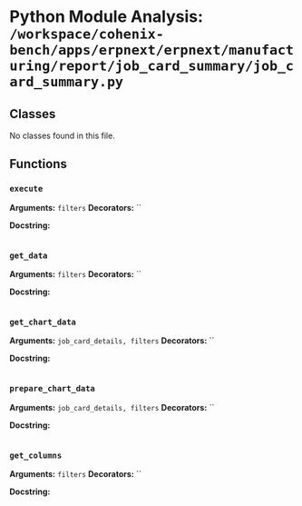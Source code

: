 # Python Module Analysis: `/workspace/cohenix-bench/apps/erpnext/erpnext/manufacturing/report/job_card_summary/job_card_summary.py`

## Classes

No classes found in this file.


## Functions

### `execute`
**Arguments:** `filters`
**Decorators:** ``

**Docstring:**
```

```
### `get_data`
**Arguments:** `filters`
**Decorators:** ``

**Docstring:**
```

```
### `get_chart_data`
**Arguments:** `job_card_details, filters`
**Decorators:** ``

**Docstring:**
```

```
### `prepare_chart_data`
**Arguments:** `job_card_details, filters`
**Decorators:** ``

**Docstring:**
```

```
### `get_columns`
**Arguments:** `filters`
**Decorators:** ``

**Docstring:**
```

```

